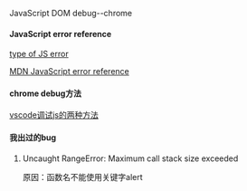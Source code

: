 JavaScript DOM debug--chrome

#### JavaScript error reference

[type of JS error](https://www.bugsnag.com/blog/anatomy-of-a-javascript-error#:~:text=These%20errors%20occur%20when%20the,in%20the%20file%20will%20execute.&text=Not%20only%20will%20this%20code%20produce%20an%20error%2C%20but%20the%20console.)

[MDN JavaScript error reference](https://developer.mozilla.org/en-US/docs/Web/JavaScript/Reference/Errors)

#### chrome debug方法

[vscode调试js的两种方法](https://segmentfault.com/a/1190000038584660)



#### 我出过的bug

1. Uncaught RangeError: Maximum call stack size exceeded

   原因：函数名不能使用关键字alert



